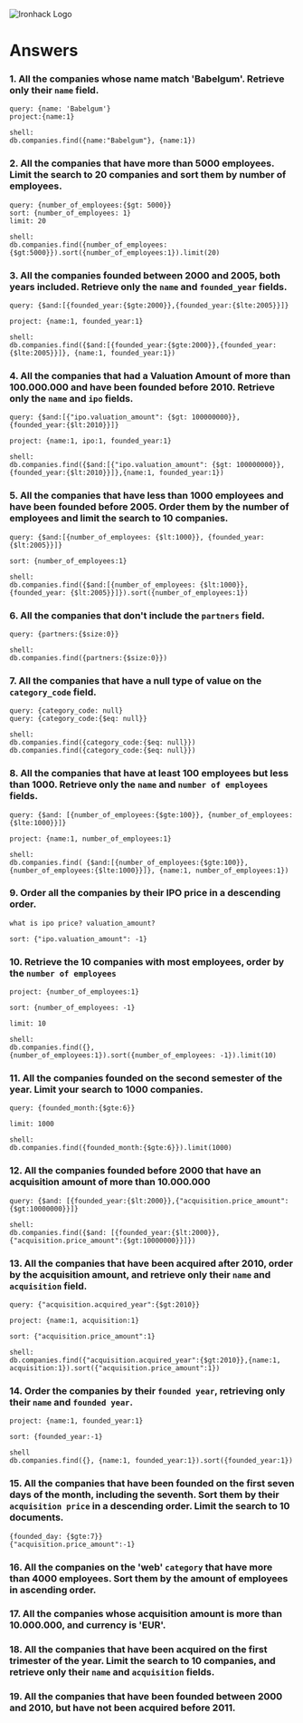 ![Ironhack Logo](https://i.imgur.com/1QgrNNw.png)

# Answers

### 1. All the companies whose name match 'Babelgum'. Retrieve only their `name` field.

```
query: {name: 'Babelgum'}
project:{name:1}

shell:
db.companies.find({name:"Babelgum"}, {name:1})

```

### 2. All the companies that have more than 5000 employees. Limit the search to 20 companies and sort them by **number of employees**.

```
query: {number_of_employees:{$gt: 5000}}
sort: {number_of_employees: 1}
limit: 20

shell:
db.companies.find({number_of_employees:{$gt:5000}}).sort({number_of_employees:1}).limit(20)

```

### 3. All the companies founded between 2000 and 2005, both years included. Retrieve only the `name` and `founded_year` fields.

```
query: {$and:[{founded_year:{$gte:2000}},{founded_year:{$lte:2005}}]}

project: {name:1, founded_year:1}

shell:
db.companies.find({$and:[{founded_year:{$gte:2000}},{founded_year:{$lte:2005}}]}, {name:1, founded_year:1})

```

### 4. All the companies that had a Valuation Amount of more than 100.000.000 and have been founded before 2010. Retrieve only the `name` and `ipo` fields.

```
query: {$and:[{"ipo.valuation_amount": {$gt: 100000000}}, {founded_year:{$lt:2010}}]}

project: {name:1, ipo:1, founded_year:1}

shell:
db.companies.find({$and:[{"ipo.valuation_amount": {$gt: 100000000}}, {founded_year:{$lt:2010}}]},{name:1, founded_year:1})

```

### 5. All the companies that have less than 1000 employees and have been founded before 2005. Order them by the number of employees and limit the search to 10 companies.

```
query: {$and:[{number_of_employees: {$lt:1000}}, {founded_year: {$lt:2005}}]}

sort: {number_of_employees:1}

shell:
db.companies.find({$and:[{number_of_employees: {$lt:1000}}, {founded_year: {$lt:2005}}]}).sort({number_of_employees:1})

```

### 6. All the companies that don't include the `partners` field.

```
query: {partners:{$size:0}}

shell:
db.companies.find({partners:{$size:0}})

```

### 7. All the companies that have a null type of value on the `category_code` field.

```
query: {category_code: null}
query: {category_code:{$eq: null}}

shell:
db.companies.find({category_code:{$eq: null}})
db.companies.find({category_code:{$eq: null}})

```

### 8. All the companies that have at least 100 employees but less than 1000. Retrieve only the `name` and `number of employees` fields.

```
query: {$and: [{number_of_employees:{$gte:100}}, {number_of_employees:{$lte:1000}}]}

project: {name:1, number_of_employees:1}

shell:
db.companies.find( {$and:[{number_of_employees:{$gte:100}}, {number_of_employees:{$lte:1000}}]}, {name:1, number_of_employees:1})

```

### 9. Order all the companies by their IPO price in a descending order.

```
what is ipo price? valuation_amount?

sort: {"ipo.valuation_amount": -1}

```

### 10. Retrieve the 10 companies with most employees, order by the `number of employees`

```
project: {number_of_employees:1}

sort: {number_of_employees: -1}

limit: 10

shell:
db.companies.find({},{number_of_employees:1}).sort({number_of_employees: -1}).limit(10)

```

### 11. All the companies founded on the second semester of the year. Limit your search to 1000 companies.

```
query: {founded_month:{$gte:6}}

limit: 1000

shell:
db.companies.find({founded_month:{$gte:6}}).limit(1000)

```

### 12. All the companies founded before 2000 that have an acquisition amount of more than 10.000.000

```
query: {$and: [{founded_year:{$lt:2000}},{"acquisition.price_amount":{$gt:10000000}}]}

shell:
db.companies.find({$and: [{founded_year:{$lt:2000}},{"acquisition.price_amount":{$gt:10000000}}]})

```

### 13. All the companies that have been acquired after 2010, order by the acquisition amount, and retrieve only their `name` and `acquisition` field.

```
query: {"acquisition.acquired_year":{$gt:2010}}

project: {name:1, acquisition:1}

sort: {"acquisition.price_amount":1}

shell:
db.companies.find({"acquisition.acquired_year":{$gt:2010}},{name:1, acquisition:1}).sort({"acquisition.price_amount":1})

```

### 14. Order the companies by their `founded year`, retrieving only their `name` and `founded year`.

```
project: {name:1, founded_year:1}

sort: {founded_year:-1}

shell
db.companies.find({}, {name:1, founded_year:1}).sort({founded_year:1})

```

### 15. All the companies that have been founded on the first seven days of the month, including the seventh. Sort them by their `acquisition price` in a descending order. Limit the search to 10 documents.

```
{founded_day: {$gte:7}}
{"acquisition.price_amount":-1}

```

### 16. All the companies on the 'web' `category` that have more than 4000 employees. Sort them by the amount of employees in ascending order.

<!-- Your Code Goes Here -->

### 17. All the companies whose acquisition amount is more than 10.000.000, and currency is 'EUR'.

<!-- Your Code Goes Here -->

### 18. All the companies that have been acquired on the first trimester of the year. Limit the search to 10 companies, and retrieve only their `name` and `acquisition` fields.

<!-- Your Code Goes Here -->

### 19. All the companies that have been founded between 2000 and 2010, but have not been acquired before 2011.

<!-- Your Code Goes Here -->
